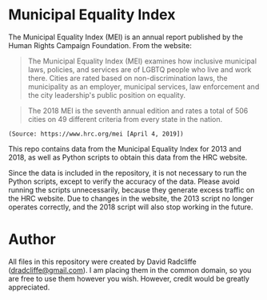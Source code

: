 # Municipal Equality Index

The Municipal Equality Index (MEI) is an annual report published by the
Human Rights Campaign Foundation. From the website:

> The Municipal Equality Index (MEI) examines how inclusive municipal laws,
> policies, and services are of LGBTQ people who live and work there.
> Cities are rated based on non-discrimination laws, the municipality as
> an employer, municipal services, law enforcement and the city leadership's
> public position on equality.

> The 2018 MEI is the seventh annual edition and rates a total of 506 cities
> on 49 different criteria from every state in the nation.

    (Source: https://www.hrc.org/mei [April 4, 2019])

This repo contains data from the Municipal Equality Index for 2013 and 2018,
as well as Python scripts to obtain this data from the HRC website.

Since the data is included in the repository, it is not necessary to run
the Python scripts, except to verify the accuracy of the data. Please avoid
running the scripts unnecessarily, because they generate excess traffic on
the HRC website. Due to changes in the website, the 2013 script no longer
operates correctly, and the 2018 script will also stop working in the future.

# Author

All files in this repository were created by David Radcliffe (dradcliffe@gmail.com).
I am placing them in the common domain, so you are free to use them however
you wish. However, credit would be greatly appreciated.
